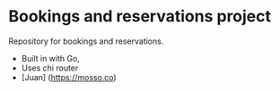 # Bookings and reservations project

Repository for bookings and reservations.

- Built in with Go,
- Uses chi router
- [Juan] (https://mosso.co)


